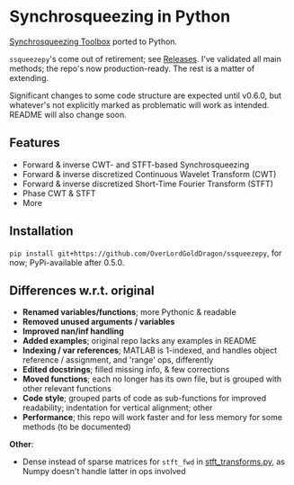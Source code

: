 # Synchrosqueezing in Python
[Synchrosqueezing Toolbox](https://github.com/ebrevdo/synchrosqueezing) ported to Python.

`ssqueezepy`'s come out of retirement; see [Releases](https://github.com/OverLordGoldDragon/ssqueezepy/releases). I've validated all main methods; the repo's now production-ready. The rest is a matter of extending.

Significant changes to some code structure are expected until v0.6.0, but whatever's not explicitly marked as problematic will work as intended. README will also change soon.

## Features
  - Forward & inverse CWT- and STFT-based Synchrosqueezing
  - Forward & inverse discretized Continuous Wavelet Transform (CWT)
  - Forward & inverse discretized Short-Time Fourier Transform (STFT)
  - Phase CWT & STFT
  - More


## Installation

`pip install git+https://github.com/OverLordGoldDragon/ssqueezepy`, for now; PyPi-available after 0.5.0.

## Differences w.r.t. original

 - **Renamed variables/functions**; more Pythonic & readable
 - **Removed unused arguments / variables**
 - **Improved nan/inf handling**
 - **Added examples**; original repo lacks any examples in README
 - **Indexing / var references**; MATLAB is 1-indexed, and handles object reference / assignment, and 'range' ops, differently
 - **Edited docstrings**; filled missing info, & few corrections
 - **Moved functions**; each no longer has its own file, but is grouped with other relevant functions
 - **Code style**; grouped parts of code as sub-functions for improved readability; indentation for vertical alignment; other
 - **Performance**; this repo will work faster and for less memory for some methods (to be documented)
 
 **Other**:
  - Dense instead of sparse matrices for `stft_fwd` in [stft_transforms.py](https://github.com/OverLordGoldDragon/ssqueezepy/blob/master/synchrosqueezing/stft_transforms.py), as Numpy doesn't handle latter in ops involved
